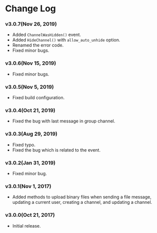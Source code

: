 # Change Log

### v3.0.7(Nov 26, 2019)
* Added `ChannelWasHidden()` event.
* Added `HideChannel()` with `allow_auto_unhide` option.
* Renamed the error code.
* Fixed minor bugs.

### v3.0.6(Nov 15, 2019)
* Fixed minor bugs.

### v3.0.5(Nov 5, 2019)
* Fixed build configuration.

### v3.0.4(Oct 21, 2019)
* Fixed the bug with last message in group channel.

### v3.0.3(Aug 29, 2019)
* Fixed typo.
* Fixed the bug which is related to the event.

### v3.0.2(Jan 31, 2019)
* Fixed minor bug.

### v3.0.1(Nov 1, 2017)
* Added methods to upload binary files when sending a file message, updating a current user, creating a channel, and updating a channel.

### v3.0.0(Oct 21, 2017)
* Initial release.
